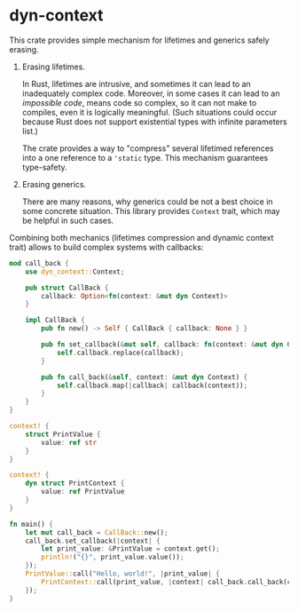 # dyn-context

This crate provides simple mechanism for lifetimes and generics safely erasing.

1. Erasing lifetimes.

   In Rust, lifetimes are intrusive, and sometimes it can lead to
   an inadequately complex code. Moreover, in some cases it can lead to an _impossible code_,
   means code so complex, so it can not make to compiles, even it is logically meaningful.
   (Such situations could occur because Rust does not support existential types
   with infinite parameters list.)

   The crate provides a way to "compress" several lifetimed references into a one reference
   to a `'static` type. This mechanism guarantees type-safety.

2. Erasing generics.

   There are many reasons, why generics could be not a best choice in some concrete situation.
   This library provides `Context` trait, which may be helpful in such cases.

Combining both mechanics (lifetimes compression and dynamic context trait)
allows to build complex systems with callbacks:
```rust
mod call_back {
    use dyn_context::Context;

    pub struct CallBack {
        callback: Option<fn(context: &mut dyn Context)>
    }

    impl CallBack {
        pub fn new() -> Self { CallBack { callback: None } }

        pub fn set_callback(&mut self, callback: fn(context: &mut dyn Context)) {
            self.callback.replace(callback);
        }

        pub fn call_back(&self, context: &mut dyn Context) {
            self.callback.map(|callback| callback(context));
        }
    }
}

context! {
    struct PrintValue {
        value: ref str
    }
}

context! {
    dyn struct PrintContext {
        value: ref PrintValue
    }
}

fn main() {
    let mut call_back = CallBack::new();
    call_back.set_callback(|context| {
        let print_value: &PrintValue = context.get();
        println!("{}", print_value.value());
    });
    PrintValue::call("Hello, world!", |print_value| {
        PrintContext::call(print_value, |context| call_back.call_back(context));
    });
}
```
